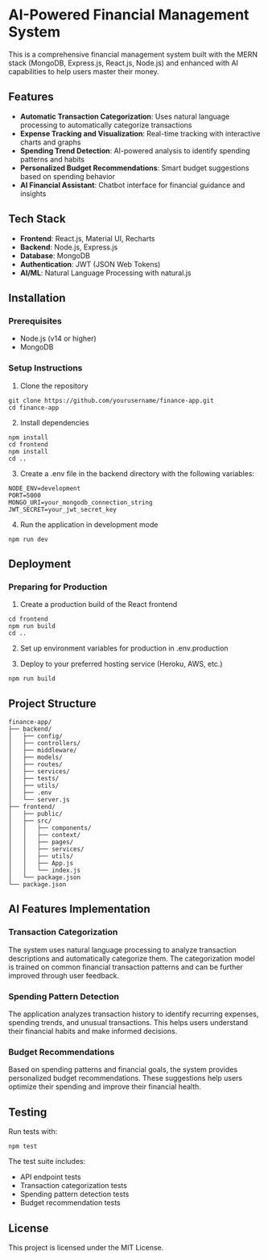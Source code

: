 # AI-Powered Financial Management System

This is a comprehensive financial management system built with the MERN stack (MongoDB, Express.js, React.js, Node.js) and enhanced with AI capabilities to help users master their money.

## Features

- **Automatic Transaction Categorization**: Uses natural language processing to automatically categorize transactions
- **Expense Tracking and Visualization**: Real-time tracking with interactive charts and graphs
- **Spending Trend Detection**: AI-powered analysis to identify spending patterns and habits
- **Personalized Budget Recommendations**: Smart budget suggestions based on spending behavior
- **AI Financial Assistant**: Chatbot interface for financial guidance and insights

## Tech Stack

- **Frontend**: React.js, Material UI, Recharts
- **Backend**: Node.js, Express.js
- **Database**: MongoDB
- **Authentication**: JWT (JSON Web Tokens)
- **AI/ML**: Natural Language Processing with natural.js

## Installation

### Prerequisites
- Node.js (v14 or higher)
- MongoDB

### Setup Instructions

1. Clone the repository
```
git clone https://github.com/yourusername/finance-app.git
cd finance-app
```

2. Install dependencies
```
npm install
cd frontend
npm install
cd ..
```

3. Create a .env file in the backend directory with the following variables:
```
NODE_ENV=development
PORT=5000
MONGO_URI=your_mongodb_connection_string
JWT_SECRET=your_jwt_secret_key
```

4. Run the application in development mode
```
npm run dev
```

## Deployment

### Preparing for Production

1. Create a production build of the React frontend
```
cd frontend
npm run build
cd ..
```

2. Set up environment variables for production in .env.production

3. Deploy to your preferred hosting service (Heroku, AWS, etc.)
```
npm run build
```

## Project Structure

```
finance-app/
├── backend/
│   ├── config/
│   ├── controllers/
│   ├── middleware/
│   ├── models/
│   ├── routes/
│   ├── services/
│   ├── tests/
│   ├── utils/
│   ├── .env
│   └── server.js
├── frontend/
│   ├── public/
│   ├── src/
│   │   ├── components/
│   │   ├── context/
│   │   ├── pages/
│   │   ├── services/
│   │   ├── utils/
│   │   ├── App.js
│   │   └── index.js
│   └── package.json
└── package.json
```

## AI Features Implementation

### Transaction Categorization
The system uses natural language processing to analyze transaction descriptions and automatically categorize them. The categorization model is trained on common financial transaction patterns and can be further improved through user feedback.

### Spending Pattern Detection
The application analyzes transaction history to identify recurring expenses, spending trends, and unusual transactions. This helps users understand their financial habits and make informed decisions.

### Budget Recommendations
Based on spending patterns and financial goals, the system provides personalized budget recommendations. These suggestions help users optimize their spending and improve their financial health.

## Testing

Run tests with:
```
npm test
```

The test suite includes:
- API endpoint tests
- Transaction categorization tests
- Spending pattern detection tests
- Budget recommendation tests

## License

This project is licensed under the MIT License.
